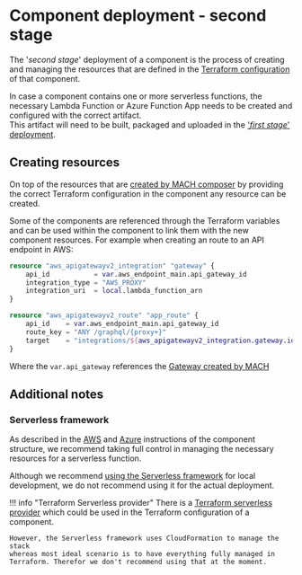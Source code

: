 # Component deployment - second stage

The '*second stage*' deployment of a component is the process of creating and
managing the resources that are defined in the
[Terraform configuration](../../../reference/components/structure.md#terraform-module) of
that component.

In case a component contains one or more serverless functions, the necessary
Lambda Function or Azure Function App needs to be created and configured with
the correct artifact.<br>
This artifact will need to be built, packaged and uploaded in the
['*first stage*' deployment](../components.md).

## Creating resources

On top of the resources that are [created by MACH composer](./index.md) by
providing the correct Terraform configuration in the component any resource can
be created.

Some of the components are referenced through the Terraform variables and can be
used within the component to link them with the new component resources. For
example when creating an route to an API endpoint in AWS:

```terraform
resource "aws_apigatewayv2_integration" "gateway" {
    api_id           = var.aws_endpoint_main.api_gateway_id
    integration_type = "AWS_PROXY"
    integration_uri  = local.lambda_function_arn
}

resource "aws_apigatewayv2_route" "app_route" {
    api_id    = var.aws_endpoint_main.api_gateway_id
    route_key = "ANY /graphql/{proxy+}"
    target    = "integrations/${aws_apigatewayv2_integration.gateway.id}"
}
```
Where the `var.api_gateway` references the [Gateway created by MACH](./aws.md#http-routing)

## Additional notes

### Serverless framework

As described in the [AWS](../../../reference/components/aws.md#lambda-function) and
[Azure](../../../reference/components/azure.md#function-app) instructions of the
component structure, we recommend taking full control in managing the necessary
resources for a serverless function.

Although we recommend [using the Serverless framework](../../components/index.md#using-serverless-framework)
for local development, we do not recommend using it for the actual deployment.

!!! info "Terraform Serverless provider"
    There is a [Terraform serverless provider](https://registry.terraform.io/providers/labd/serverless/latest)
    which could be used in the Terraform configuration of a component.

    However, the Serverless framework uses CloudFormation to manage the stack
    whereas most ideal scenario is to have everything fully managed in
    Terraform. Therefor we don't recommend using that at the moment.
